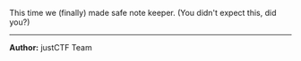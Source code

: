 This time we (finally) made safe note keeper. (You didn't expect this, did you?)

---
**Author:** justCTF Team
